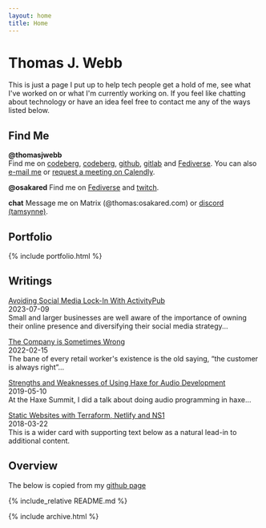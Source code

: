 ```yaml
---
layout: home
title: Home
---
```



# Thomas J. Webb

This is just a page I put up to help tech people get a hold of me, see what I've worked on or what I'm currently working on. If you feel like chatting about technology or have an idea feel free to contact me any of the ways listed below.

## Find Me

**@thomasjwebb**  
Find me on [codeberg](https://codeberg.org/thomasjwebb), [codeberg](https://codeberg.org/thomasjwebb), [github](https://github.com/thomasjwebb/), [gitlab](https://gitlab.com/thomasjwebb) and [Fediverse](https://haxe.social/@tjw).
You can also [e-mail me](mailto:thomas@thomasjwebb.com) or [request a meeting on Calendly](https://calendly.com/thomasjwebb/30min).

**@osakared**
Find me on [Fediverse](https://haxe.social/@osakared) and [twitch](https://www.twitch.tv/osakared).

**chat**
Message me on Matrix (@thomas:osakared.com) or [discord (tamsynne)](https://discord.com/users/tamsynne).

## Portfolio

{% include portfolio.html %}

## Writings


[Avoiding Social Media Lock-In With ActivityPub](https://osakared.com/blog/2023-07-09-avoiding-social-medial-lockin)  
2023-07-09  
Small and larger businesses are well aware of the importance of owning their online presence and diversifying their social media strategy...

[The Company is Sometimes Wrong](https://osakared.com/blog/2022-02-15-the-company-is-sometimes-wrong)  
2022-02-15  
The bane of every retail worker's existence is the old saying, “the customer is always right”...

[Strengths and Weaknesses of Using Haxe for Audio Development](https://thomaswebb.net/2019/05/10/strengths-and-weaknesses-of-using-haxe-for-audio-development/)  
2019-05-10  
At the Haxe Summit, I did a talk about doing audio programming in haxe...

[Static Websites with Terraform, Netlify and NS1](https://thomaswebb.net/2018/03/22/static-websites-with-terraform-netlify-and-ns1/)  
2018-03-22  
This is a wider card with supporting text below as a natural lead-in to additional content.

## Overview

The below is copied from my [github page](https://github.com/thomasjwebb/)

{% include_relative README.md %}

{% include archive.html %}
